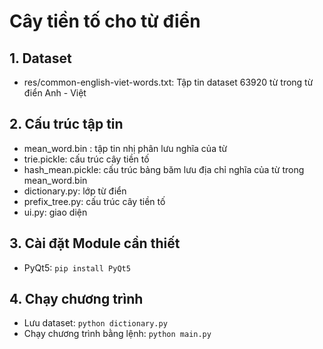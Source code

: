 # Cây tiền tố cho từ điển
## 1. Dataset
- res/common-english-viet-words.txt: Tập tin dataset 63920 từ trong từ điển Anh - Việt
## 2. Cấu trúc tập tin
- mean_word.bin : tập tin nhị phân lưu nghĩa của từ
- trie.pickle: cấu trúc cây tiền tố
- hash_mean.pickle: cấu trúc bảng băm lưu địa chỉ nghĩa của từ trong mean_word.bin
- dictionary.py: lớp từ điển
- prefix_tree.py: cấu trúc cây tiền tố
- ui.py: giao diện
## 3. Cài đặt Module cần thiết
- PyQt5: `pip install PyQt5`
## 4. Chạy chương trình
- Lưu dataset: `python dictionary.py`
- Chạy chương trình bằng lệnh: `python main.py`